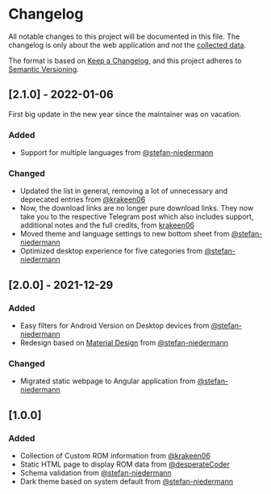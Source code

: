 # Changelog
All notable changes to this project will be documented in this file. The changelog is only about the web application and *not* the [collected data](https://github.com/desperateCoder/alioth/commits/master/src/assets/data.json).

The format is based on [Keep a Changelog](https://keepachangelog.com/en/1.0.0/),
and this project adheres to [Semantic Versioning](https://semver.org/spec/v2.0.0.html).

## [2.1.0] - 2022-01-06
First big update in the new year since the maintainer was on vacation.
### Added
- Support for multiple languages from [@stefan-niedermann](https://github.com/stefan-niedermann)

### Changed
- Updated the list in general, removing a lot of unnecessary and deprecated entries from [@krakeen06](https://github.com/krakeen06)
- Now, the download links are no longer pure download links. They now take you to the respective Telegram post which also includes support, additional notes and the full credits, from [krakeen06](https://github.com/krakeen06)
- Moved theme and language settings to new bottom sheet from [@stefan-niedermann](https://github.com/stefan-niedermann)
- Optimized desktop experience for five categories from [@stefan-niedermann](https://github.com/stefan-niedermann)

## [2.0.0] - 2021-12-29
### Added
- Easy filters for Android Version on Desktop devices from [@stefan-niedermann](https://github.com/stefan-niedermann)
- Redesign based on [Material Design](https://material.io/) from [@stefan-niedermann](https://github.com/stefan-niedermann)

### Changed
- Migrated static webpage to Angular application from [@stefan-niedermann](https://github.com/stefan-niedermann)


## [1.0.0]
### Added
- Collection of Custom ROM information from [@krakeen06](https://github.com/krakeen06)
- Static HTML page to display ROM data from [@desperateCoder](https://github.com/desperateCoder)
- Schema validation from [@stefan-niedermann](https://github.com/stefan-niedermann)
- Dark theme based on system default from [@stefan-niedermann](https://github.com/stefan-niedermann)